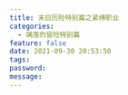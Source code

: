 ```yaml
---
title: 末日历险特别篇之紧缚职业
categories:
  - 璃落的冒险特别篇
feature: false
date: 2021-09-30 20:53:50
tags:
password:
message:
---
```


<!-- toc -->

